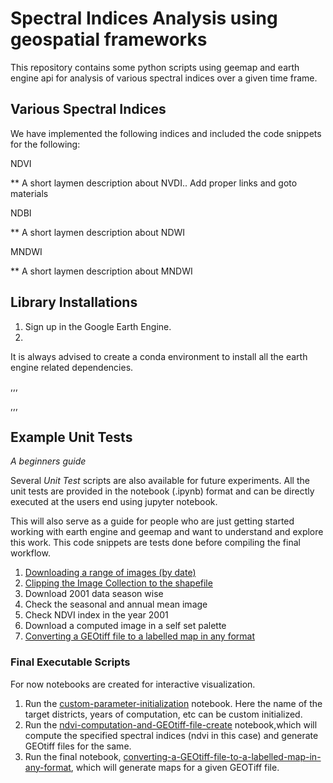 # Spectral Indices Analysis using geospatial frameworks

This repository contains some python scripts using geemap and earth engine api for analysis of various spectral indices over a given time frame.

## Various Spectral Indices 
We have implemented the following indices and included the code snippets for the following:

NDVI

** A short laymen description about NVDI.. Add proper links and goto materials

NDBI

** A short laymen description about NDWI

MNDWI

** A short laymen description about MNDWI

## Library Installations

1. Sign up in the Google Earth Engine.
2.

It is always advised to create a conda environment to install all the earth engine related dependencies.

,,,

,,,

## Example Unit Tests
*A beginners guide*

Several *Unit Test* scripts are also available for future experiments. All the unit tests are provided in the notebook (.ipynb) format and can be directly executed at the users end using jupyter notebook.

This will also serve as a guide for people who are just getting started working with earth engine and geemap and want to understand and explore this work. This code snippets are tests done before compiling the final workflow.


1. [Downloading a range of images (by date)](unit-tests-notebooks/downloading-a-range-of-images-by-date.ipynb)
2. [Clipping the Image Collection to the shapefile](unit-tests-notebooks/clipping-an-image-collection-to-the-shapefile.ipynb)
3. Download 2001 data season wise
4. Check the seasonal and annual mean image 
5. Check NDVI index in the year 2001
6. Download a computed image in a self set palette
7. [Converting a GEOtiff file to a labelled map in any format](unit-tests-notebooks/converting-a-GEOtiff-file-to-a-labelled-map-in-any-format.ipynb)


### Final Executable Scripts

For now notebooks are created for interactive visualization.

1. Run the [custom-parameter-initialization](final_scripts/custom-parameter-initialization.ipynb) notebook. Here the name of the target districts, years of computation, etc can be custom initialized.
2. Run the [ndvi-computation-and-GEOtiff-file-create](final_scripts/ndvi-computation-and-GEOtiff-file-create.ipynb) notebook,which will compute the specified spectral indices (ndvi in this case) and generate GEOtiff files for the same.
3. Run the final notebook, [converting-a-GEOtiff-file-to-a-labelled-map-in-any-format](final_scripts/converting-a-GEOtiff-file-to-a-labelled-map-in-any-format.ipynb), which will generate maps for a given GEOTiff file.